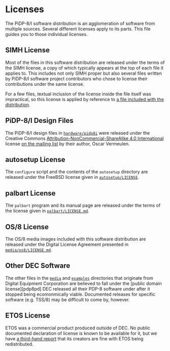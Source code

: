 # Licenses

The PiDP-8/I software distribution is an agglomeration of software from
multiple sources.  Several different licenses apply to its parts.  This
file guides you to those individual licenses.


## SIMH License

Most of the files in this software distribution are released under the
terms of the SIMH license, a copy of which typically appears at the top
of each file it applies to. This includes not only SIMH proper but also
several files written by PiDP-8/I software project contributors who
chose to license their contributions under the same license.

For a few files, textual inclusion of the license inside the file itself
was impractical, so this license is applied by reference to [a file
included with the distribution][sl].

[sl]: https://tangentsoft.com/pidp8i/doc/trunk/SIMH-LICENSE.md


## PiDP-8/I Design Files

The PiDP-8/I design files in [`hardware/pidp8i`][hwp] were released
under the Creative Commons [Attribution-NonCommercial-ShareAlike 4.0
International][ccl] license [on the mailing list][pdp8il] by their
author, Oscar Vermeulen.

[ccl]: https://creativecommons.org/licenses/by-nc-sa/4.0/
[hwp]: https://tangentsoft.com/pidp8i/dir?name=hardware/pdp8i&ci=trunk
[pdp8il]: https://groups.google.com/d/msg/pidp-8/bcIH9uEB_kU/zg9uho7NDAAJ


## autosetup License

The `configure` script and the contents of the `autosetup` directory are
released under the FreeBSD license given in [`autosetup/LICENSE`][as].

[as]: https://tangentsoft.com/pidp8i/doc/trunk/autosetup/LICENSE


## palbart License

The `palbart` program and its manual page are released under the terms
of the license given in [`palbart/LICENSE.md`][pl].

[pl]: https://tangentsoft.com/pidp8i/doc/trunk/palbart/LICENSE.md


## OS/8 License

The OS/8 media images included with this software distribution are
released under the Digital License Agreement presented in
[`media/os8/LICENSE.md`][dla].

[dla]: https://tangentsoft.com/pidp8i/doc/trunk/media/os8/LICENSE.md


## Other DEC Software

The other files in the [`media`][md] and [`examples`][ed] directories
that originate from Digital Equipment Corporation are believed to fall
under the [public domain license][pdp8pd] DEC released all their PDP-8
software under after it stopped being ecomonmically viable. Documented
releases for specific software (e.g. TSS/8) may be difficult to come by,
however.

[md]: https://tangentsoft.com/pidp8i/dir?ci=trunk&name=media
[ed]: https://tangentsoft.com/pidp8i/dir?ci=trunk&name=examples


## ETOS License

ETOS was a commercial product produced outside of DEC. No public
documented declaration of license is known to be available for it, but
we have [a third-hand report][el] that its creators are fine with ETOS
being redistributed.

[el]: http://mailman.trailing-edge.com/pipermail/simh/2017-January/016169.html
